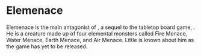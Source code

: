 # Elemenace

Elemenace is the main antagonist of , a sequel to the tabletop board game, .
He is a creature made up of four elemental monsters called Fire Menace, Water Menace, Earth Menace, and Air Menace.
Little is known about him as the game has yet to be released.